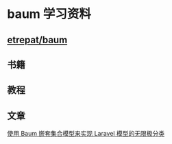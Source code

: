 # baum 学习资料

## [etrepat/baum](https://github.com/etrepat/baum)


## 书籍

## 教程

## 文章
[使用 Baum 嵌套集合模型来实现 Laravel 模型的无限极分类](https://laravel-china.org/topics/2124)
